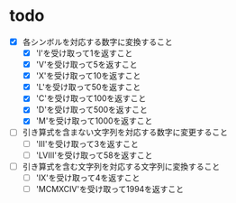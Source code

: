 # todo
- [x] 各シンボルを対応する数字に変換すること
    - [x] 'I'を受け取って1を返すこと
    - [x] 'V'を受け取って5を返すこと
    - [x] 'X'を受け取って10を返すこと
    - [x] 'L'を受け取って50を返すこと
    - [x] 'C'を受け取って100を返すこと
    - [x] 'D'を受け取って500を返すこと
    - [x] 'M'を受け取って1000を返すこと
- [ ] 引き算式を含まない文字列を対応する数字に変更すること
  - [ ] 'III'を受け取って3を返すこと
  - [ ] 'LVIII'を受け取って58を返すこと
- [ ] 引き算式を含む文字列を対応する文字列に変換すること
  - [ ] 'IX'を受け取って4を返すこと
  - [ ] 'MCMXCIV'を受け取って1994を返すこと